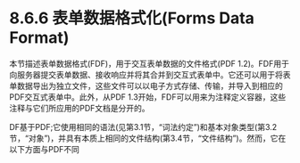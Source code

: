 # 8.6.6 表单数据格式化(Forms Data Format)

本节描述表单数据格式(FDF)，用于交互表单数据的文件格式(PDF 1.2)。FDF用于向服务器提交表单数据、接收响应并将其合并到交互式表单中。它还可以用于将表单数据导出为独立文件，这些文件可以以电子方式存储、传输，并导入到相应的PDF交互式表单中。此外，从PDF 1.3开始，FDF可以用来为注释定义容器，这些注释与它们所应用的PDF文档是分开的。

DF基于PDF;它使用相同的语法(见第3.1节，“词法约定”)和基本对象类型(第3.2节，“对象”)，并具有本质上相同的文件结构(第3.4节，“文件结构”)。然而，它在以下方面与PDF不同
